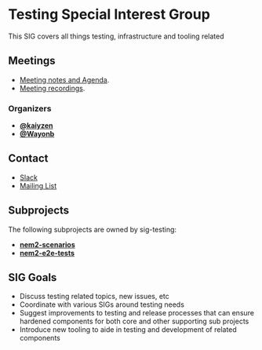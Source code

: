 # Testing Special Interest Group

This SIG covers all things testing, infrastructure and tooling related

## Meetings

  * [Meeting notes and Agenda](https://docs.google.com/document/d/1BW-fB4HS_2WORS3Pz23VrsBQmkzU99UobI7SzY3j4pI/edit).
  * [Meeting recordings](https://www.youtube.com/playlist?list=PLt3qygA9_hjCTn_1rbK5Hw7tvRqqKUBbP).


### Organizers

* **[@kaiyzen](https://github.com/kaiyzen)**
* **[@Wayonb](https://github.com/wayonb)**

## Contact

* [Slack](https://nem2.slack.com/messages/sig-testing)
* [Mailing List](https://groups.google.com/forum/#!forum/nemtech-sig-testing)

## Subprojects

The following subprojects are owned by sig-testing:

* **[nem2-scenarios](https://github.com/nemtech/nem2-scenarios)**
* **[nem2-e2e-tests](https://github.com/nemtech/nem2-e2e-tests)**

## SIG Goals

* Discuss testing related topics, new issues, etc
* Coordinate with various SIGs around testing needs
* Suggest improvements to testing and release processes that can ensure hardened components for both core and other supporting sub projects
* Introduce new tooling to aide in testing and development of related components
